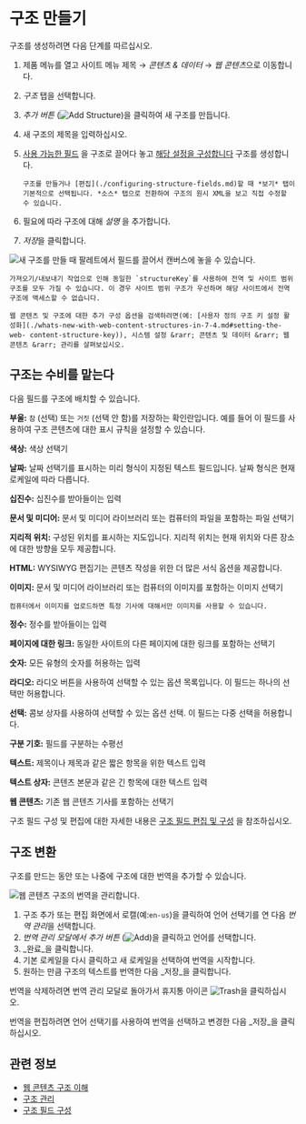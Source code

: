 # 구조 만들기

구조를 생성하려면 다음 단계를 따르십시오.

1. 제품 메뉴를 열고 사이트 메뉴 제목 &rarr; *콘텐츠 & 데이터* &rarr; *웹 콘텐츠*으로 이동합니다.
1. *구조* 탭을 선택합니다.
1. *추가 버튼* (![Add Structure](../../../images/icon-add.png))을 클릭하여 새 구조를 만듭니다.
1. 새 구조의 제목을 입력하십시오.
1. [사용 가능한 필드](#structure-fields) 을 구조로 끌어다 놓고 [해당 설정을 구성합니다](./configuring-structure-fields.md#configurable-settings) 구조를 생성합니다.

    ```{tip}
    구조를 만들거나 [편집](./configuring-structure-fields.md)할 때 *보기* 탭이 기본적으로 선택됩니다. *소스* 탭으로 전환하여 구조의 원시 XML을 보고 직접 수정할 수 있습니다.
    ```

1. 필요에 따라 구조에 대해 *설명* 을 추가합니다.
1. *저장*을 클릭합니다.

![새 구조를 만들 때 팔레트에서 필드를 끌어서 캔버스에 놓을 수 있습니다.](./creating-structures/images/01.png)

```{warning}
가져오기/내보내기 작업으로 인해 동일한 `structureKey`를 사용하여 전역 및 사이트 범위 구조를 모두 가질 수 있습니다. 이 경우 사이트 범위 구조가 우선하며 해당 사이트에서 전역 구조에 액세스할 수 없습니다.
```

```{tip}
웹 콘텐츠 및 구조에 대한 추가 구성 옵션을 검색하려면(예: [사용자 정의 구조 키 설정 활성화](./whats-new-with-web-content-structures-in-7-4.md#setting-the-web- content-structure-key)), 시스템 설정 &rarr; 콘텐츠 및 데이터 &rarr; 웹 콘텐츠 &rarr; 관리를 살펴보십시오.
```

## 구조는 수비를 맡는다

다음 필드를 구조에 배치할 수 있습니다.

**부울:** `참` (선택) 또는 `거짓` (선택 안 함)를 저장하는 확인란입니다. 예를 들어 이 필드를 사용하여 구조 콘텐츠에 대한 표시 규칙을 설정할 수 있습니다.

**색상:** 색상 선택기

**날짜:** 날짜 선택기를 표시하는 미리 형식이 지정된 텍스트 필드입니다. 날짜 형식은 현재 로케일에 따라 다릅니다.

**십진수:** 십진수를 받아들이는 입력

**문서 및 미디어:** 문서 및 미디어 라이브러리 또는 컴퓨터의 파일을 포함하는 파일 선택기

**지리적 위치:** 구성된 위치를 표시하는 지도입니다. 지리적 위치는 현재 위치와 다른 장소에 대한 방향을 모두 제공합니다.

**HTML:** WYSIWYG 편집기는 콘텐츠 작성을 위한 더 많은 서식 옵션을 제공합니다.

**이미지:** 문서 및 미디어 라이브러리 또는 컴퓨터의 이미지를 포함하는 이미지 선택기

```{note}
컴퓨터에서 이미지를 업로드하면 특정 기사에 대해서만 이미지를 사용할 수 있습니다.
```

**정수:** 정수를 받아들이는 입력

**페이지에 대한 링크:** 동일한 사이트의 다른 페이지에 대한 링크를 포함하는 선택기

**숫자:** 모든 유형의 숫자를 허용하는 입력

**라디오:** 라디오 버튼을 사용하여 선택할 수 있는 옵션 목록입니다. 이 필드는 하나의 선택만 허용합니다.

**선택:** 콤보 상자를 사용하여 선택할 수 있는 옵션 선택. 이 필드는 다중 선택을 허용합니다.

**구분 기호:** 필드를 구분하는 수평선

**텍스트:** 제목이나 제목과 같은 짧은 항목을 위한 텍스트 입력

**텍스트 상자:** 콘텐츠 본문과 같은 긴 항목에 대한 텍스트 입력

**웹 콘텐츠:** 기존 웹 콘텐츠 기사를 포함하는 선택기

구조 필드 구성 및 편집에 대한 자세한 내용은 [구조 필드 편집 및 구성](./configuring-structure-fields.md) 을 참조하십시오.

## 구조 변환

구조를 만드는 동안 또는 나중에 구조에 대한 번역을 추가할 수 있습니다.

![웹 콘텐츠 구조의 번역을 관리합니다.](./creating-structures/images/02.png)

1. 구조 추가 또는 편집 화면에서 로캘(예:`en-us`)을 클릭하여 언어 선택기를 연 다음 *번역 관리*을 선택합니다.
1. *번역 관리 모달에서 추가 버튼* (![Add](../../../images/icon-add.png))을 클릭하고 언어를 선택합니다.
1. _완료_을 클릭합니다.
1. 기본 로케일을 다시 클릭하고 새 로케일을 선택하여 번역을 시작합니다.
1. 원하는 만큼 구조의 텍스트를 번역한 다음 _저장_을 클릭합니다.

번역을 삭제하려면 번역 관리 모달로 돌아가서 휴지통 아이콘 ![Trash](../../../images/icon-trash.png)을 클릭하십시오.

번역을 편집하려면 언어 선택기를 사용하여 번역을 선택하고 변경한 다음 _저장_을 클릭하십시오.

## 관련 정보

* [웹 콘텐츠 구조 이해](./understanding-web-content-structures.md)
* [구조 관리](./managing-structures.md)
* [구조 필드 구성](./configuring-structure-fields.md)
